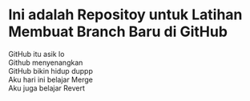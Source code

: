# Ini adalah Repositoy untuk Latihan Membuat Branch Baru di GitHub
GitHub itu asik lo <br>
Github menyenangkan <br>
GitHub bikin hidup duppp <br>
Aku hari ini belajar Merge <br>
Aku juga belajar Revert <br>
